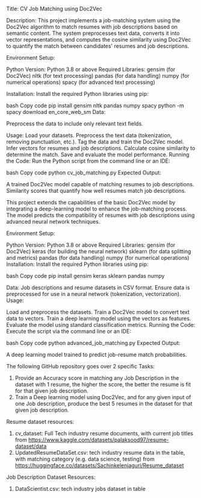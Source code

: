 Title: CV Job Matching using Doc2Vec

Description:
This project implements a job-matching system using the Doc2Vec algorithm to match resumes with job descriptions based on semantic content. The system preprocesses text data, converts it into vector representations, and computes the cosine similarity using Doc2Vec to quantify the match between candidates' resumes and job descriptions.

Environment Setup:

Python Version: Python 3.8 or above
Required Libraries:
gensim (for Doc2Vec)
nltk (for text processing)
pandas (for data handling)
numpy (for numerical operations)
spacy (for advanced text processing)

Installation:
Install the required Python libraries using pip:

bash
Copy code
pip install gensim nltk pandas numpy spacy
python -m spacy download en_core_web_sm
Data:

Preprocess the data to include only relevant text fields.

Usage:
Load your datasets.
Preprocess the text data (tokenization, removing punctuation, etc.).
Tag the data and train the Doc2Vec model.
Infer vectors for resumes and job descriptions.
Calculate cosine similarity to determine the match.
Save and evaluate the model performance.
Running the Code:
Run the Python script from the command line or an IDE:

bash
Copy code
python cv_job_matching.py
Expected Output:

A trained Doc2Vec model capable of matching resumes to job descriptions.
Similarity scores that quantify how well resumes match job descriptions.

This project extends the capabilities of the basic Doc2Vec model by integrating a deep-learning model to enhance the job-matching process. The model predicts the compatibility of resumes with job descriptions using advanced neural network techniques.

Environment Setup:

Python Version: Python 3.8 or above
Required Libraries:
gensim (for Doc2Vec)
keras (for building the neural network)
sklearn (for data splitting and metrics)
pandas (for data handling)
numpy (for numerical operations)
Installation:
Install the required Python libraries using pip:

bash
Copy code
pip install gensim keras sklearn pandas numpy


Data:
Job descriptions and resume datasets in CSV format.
Ensure data is preprocessed for use in a neural network (tokenization, vectorization).
Usage:

Load and preprocess the datasets.
Train a Doc2Vec model to convert text data to vectors.
Train a deep learning model using the vectors as features.
Evaluate the model using standard classification metrics.
Running the Code:
Execute the script via the command line or an IDE:

bash
Copy code
python advanced_job_matching.py
Expected Output:

A deep learning model trained to predict job-resume match probabilities.

The following GitHub repository goes over 2 specific Tasks:
1. Provide an Accuracy score in matching any Job Description in the dataset with 1 resume, the higher the score, the better the resume is fit for that given job description. 
2. Train a Deep learning model using Doc2Vec, and for any given input of one Job description, produce the best 5 resumes in the dataset for that given job description.


Resume dataset resources:
1. cv_dataset: Full Tech industry resume documents, with current job titles from https://www.kaggle.com/datasets/palaksood97/resume-dataset/data
2. UpdatedResumeDataSet.csv: tech industry resume data in the table, with matching category (e.g. data science, testing) from https://huggingface.co/datasets/Sachinkelenjaguri/Resume_dataset

Job Description Dataset Resources: 
1. DataScientist.csv: tech industry jobs dataset in table


